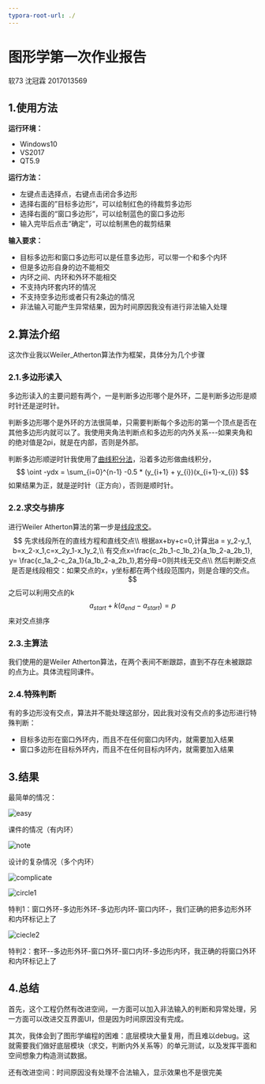 ```yaml
---
typora-root-url: ./
---
```


# 图形学第一次作业报告

软73 沈冠霖 2017013569

## 1.使用方法

**运行环境：**

- Windows10
- VS2017
- QT5.9

**运行方法：**

- 左键点击选择点，右键点击闭合多边形
- 选择右面的”目标多边形“，可以绘制红色的待裁剪多边形
- 选择右面的“窗口多边形”，可以绘制蓝色的窗口多边形
- 输入完毕后点击“确定”，可以绘制黑色的裁剪结果

**输入要求：**

- 目标多边形和窗口多边形可以是任意多边形，可以带一个和多个内环
- 但是多边形自身的边不能相交
- 内环之间、内环和外环不能相交
- 不支持内环套内环的情况
- 不支持空多边形或者只有2条边的情况
- 非法输入可能产生异常结果，因为时间原因我没有进行非法输入处理

## 2.算法介绍

这次作业我以Weiler_Atherton算法作为框架，具体分为几个步骤

### 2.1.多边形读入

多边形读入的主要问题有两个，一是判断多边形哪个是外环，二是判断多边形是顺时针还是逆时针。

判断多边形哪个是外环的方法很简单，只需要判断每个多边形的第一个顶点是否在其他多边形内就可以了。我使用夹角法判断点和多边形的内外关系---如果夹角和的绝对值是2pi，就是在内部，否则是外部。

判断多边形顺逆时针我使用了[曲线积分法](https://www.cnblogs.com/kyokuhuang/p/4250526.html)，沿着多边形做曲线积分，
$$
\oint -ydx = \sum_{i=0}^{n-1} -0.5 * (y_{i+1} + y_{i})(x_{i+1}-x_{i})
$$
如果结果为正，就是逆时针（正方向），否则是顺时针。

### 2.2.求交与排序

进行Weiler Atherton算法的第一步是[线段求交](https://zhuanlan.zhihu.com/p/134250505)。
$$
先求线段所在的直线方程和直线交点\\
根据ax+by+c=0,计算出a = y_2-y_1, b=x_2-x_1,c=x_2y_1-x_1y_2,\\
有交点x=\frac{c_2b_1-c_1b_2}{a_1b_2-a_2b_1}, y= \frac{c_1a_2-c_2a_1}{a_1b_2-a_2b_1},若分母=0则共线无交点\\
然后判断交点是否是线段相交：如果交点的x，y坐标都在两个线段范围内，则是合理的交点。
$$
之后可以利用交点的k
$$
a_{start} + k(a_{end} - a_{start}) = p
$$
来对交点排序

### 2.3.主算法

我们使用的是Weiler Atherton算法，在两个表间不断跟踪，直到不存在未被跟踪的点为止。具体流程同课件。

### 2.4.特殊判断

有的多边形没有交点，算法并不能处理这部分，因此我对没有交点的多边形进行特殊判断：

- 目标多边形在窗口外环内，而且不在任何窗口内环内，就需要加入结果
- 窗口多边形在目标外环内，而且不在任何目标内环内，就需要加入结果

## 3.结果

最简单的情况：

![easy](easy.png)

课件的情况（有内环）

![note](note.png)

设计的复杂情况（多个内环）

![complicate](complicate.png)



![circle1](circle1.png)

特判1：窗口外环-多边形外环-多边形内环-窗口内环-，我们正确的把多边形外环和内环标记上了





![ciecle2](ciecle2.png)

特判2：套环--多边形外环-窗口外环-窗口内环-多边形内环，我正确的将窗口外环和内环标记上了

## 4.总结

首先，这个工程仍然有改进空间，一方面可以加入非法输入的判断和异常处理，另一方面可以改进交互界面UI，但是因为时间原因没有完成。

其次，我体会到了图形学编程的困难：底层模块大量复用，而且难以debug。这就需要我们做好底层模块（求交，判断内外关系等）的单元测试，以及发挥平面和空间想象力构造测试数据。

还有改进空间：时间原因没有处理不合法输入，显示效果也不是很完美